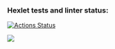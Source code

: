 ### Hexlet tests and linter status:
[![Actions Status](https://github.com/AntAcorn/python-project-lvl1/workflows/hexlet-check/badge.svg)](https://github.com/AntAcorn/python-project-lvl1/actions)

<a 
href="https://codeclimate.com/github/AntAcorn/python-project-lvl1/maintainability"><img 
src="https://api.codeclimate.com/v1/badges/349d8323f7ca16fd702b/maintainability" 
/></a>
